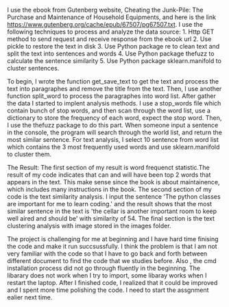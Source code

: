 I use the ebook from Gutenberg website, Cheating the Junk-Pile: The Purchase and Maintenance of Household Equipments, and here is the link https://www.gutenberg.org/cache/epub/67507/pg67507.txt. I use the following techniques to process and analyze the data source: 1. Http GET method to send request and receive response from the ebook url 2. Use pickle to restore the text in disk 3. Use Python package re to clean text and split the text into sentences and words 4. Use Python package thefuzz to calculate the sentence similarity 5. Use Python package sklearn.manifold to cluster sentences. 

To begin, I wrote the function get_save_text to get the text and process the text into paragraphes and remove the title from the text. Then, I use another function split_word to process the paragraphes into word list. After gather the data I started to implent analysis methods. I use a stop_words file which contain bunch of stop words, and then scan through the word list, use a dictionary to store the frequency of each word, expect the stop word. Then, I use the thefuzz package to do this part. When someone input a sentence in the console, the program will search through the world list, and return the most similar sentence. For text analysis, I select 10 sentence from word list which contains the 3 most frequently used words and use sklearn.manifold to cluster them.

The Result:
The first section of my result is word frequenct statistic.The result of my code indicates that can and will have been top 2 words that appears in the text. This make sense since the book is about maintainence, which includes many instructions in the book. The second section of my code is the text similarity analysis. I input the sentence 'The python classes are important for me to learn coding.' and the result shows that the most similar sentence in the text is 'the cellar is another important room to keep well aired and should be' with similarity of 54. The final section is the text clustering analysis with image stored in the images folder.

The project is challenging for me at beginning and I have hard time finising the code and make it run succsussfully. I think the problem is that I am not very familiar with the code so that I have to go back and forth between different document to find the code that we studies before. Also , the cmd installation process did not go through fluently in the beginning. The libarary does not work when I try to import, some libaray works when I restart the laptop. After I finished code, I realized that it could be improved and I spent more time polishing the code. I need to start the assgnment ealier next time.